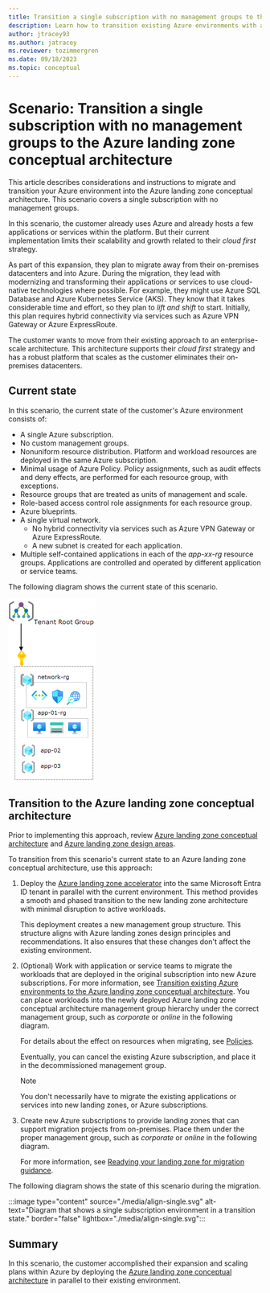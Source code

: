 ```yaml
---
title: Transition a single subscription with no management groups to the Azure landing zone conceptual architecture
description: Learn how to transition existing Azure environments with a single subscription with no management groups into the Azure landing zone conceptual architecture.
author: jtracey93
ms.author: jatracey
ms.reviewer: tozimmergren
ms.date: 09/18/2023
ms.topic: conceptual
---
```


<!-- docutune:casing resourceType resourceTypes resourceId resourceIds -->

# Scenario: Transition a single subscription with no management groups to the Azure landing zone conceptual architecture

This article describes considerations and instructions to migrate and transition your Azure environment into the Azure landing zone conceptual architecture. This scenario covers a single subscription with no management groups.

In this scenario, the customer already uses Azure and already hosts a few applications or services within the platform. But their current implementation limits their scalability and growth related to their *cloud first* strategy.

As part of this expansion, they plan to migrate away from their on-premises datacenters and into Azure. During the migration, they lead with modernizing and transforming their applications or services to use cloud-native technologies where possible. For example, they might use Azure SQL Database and Azure Kubernetes Service (AKS). They know that it takes considerable time and effort, so they plan to *lift and shift* to start. Initially, this plan requires hybrid connectivity via services such as Azure VPN Gateway or Azure ExpressRoute.

The customer wants to move from their existing approach to an enterprise-scale architecture. This architecture supports their *cloud first* strategy and has a robust platform that scales as the customer eliminates their on-premises datacenters.

## Current state

In this scenario, the current state of the customer's Azure environment consists of:

- A single Azure subscription.
- No custom management groups.
- Nonuniform resource distribution. Platform and workload resources are deployed in the same Azure subscription.
- Minimal usage of Azure Policy. Policy assignments, such as audit effects and deny effects, are performed for each resource group, with exceptions.
- Resource groups that are treated as units of management and scale.
- Role-based access control role assignments for each resource group.
- Azure blueprints.
- A single virtual network.
  - No hybrid connectivity via services such as Azure VPN Gateway or Azure ExpressRoute.
  - A new subnet is created for each application.
- Multiple self-contained applications in each of the *app-xx-rg* resource groups. Applications are controlled and operated by different application or service teams.

The following diagram shows the current state of this scenario.

![Diagram that shows a single subscription environment.](./media/alz-align-scenario-single-sub.png)

## Transition to the Azure landing zone conceptual architecture

Prior to implementing this approach, review [Azure landing zone conceptual architecture](./index.md) and [Azure landing zone design areas](./design-areas.md).

To transition from this scenario's current state to an Azure landing zone conceptual architecture, use this approach:

1. Deploy the [Azure landing zone accelerator](./index.md#platform-landing-zone-accelerator) into the same Microsoft Entra ID tenant in parallel with the current environment. This method provides a smooth and phased transition to the new landing zone architecture with minimal disruption to active workloads.

   This deployment creates a new management group structure. This structure aligns with Azure landing zones design principles and recommendations. It also ensures that these changes don't affect the existing environment.

1. (Optional) Work with application or service teams to migrate the workloads that are deployed in the original subscription into new Azure subscriptions. For more information, see [Transition existing Azure environments to the Azure landing zone conceptual architecture](./../enterprise-scale/transition.md#move-resources-in-azure). You can place workloads into the newly deployed Azure landing zone conceptual architecture management group hierarchy under the correct management group, such as *corporate* or *online* in the following diagram.

   For details about the effect on resources when migrating, see [Policies](./../enterprise-scale/transition.md#policies).

   Eventually, you can cancel the existing Azure subscription, and place it in the decommissioned management group.

   > [!NOTE]
   > You don't necessarily have to migrate the existing applications or services into new landing zones, or Azure subscriptions.

1. Create new Azure subscriptions to provide landing zones that can support migration projects from on-premises. Place them under the proper management group, such as *corporate* or *online* in the following diagram.

   For more information, see [Readying your landing zone for migration guidance](../.././migrate/azure-migration-guide/ready-alz.md).

The following diagram shows the state of this scenario during the migration.

:::image type="content" source="./media/align-single.svg" alt-text="Diagram that shows a single subscription environment in a transition state." border="false" lightbox="./media/align-single.svg":::

## Summary

In this scenario, the customer accomplished their expansion and scaling plans within Azure by deploying the [Azure landing zone conceptual architecture](./index.md#azure-landing-zone-architecture) in parallel to their existing environment.

